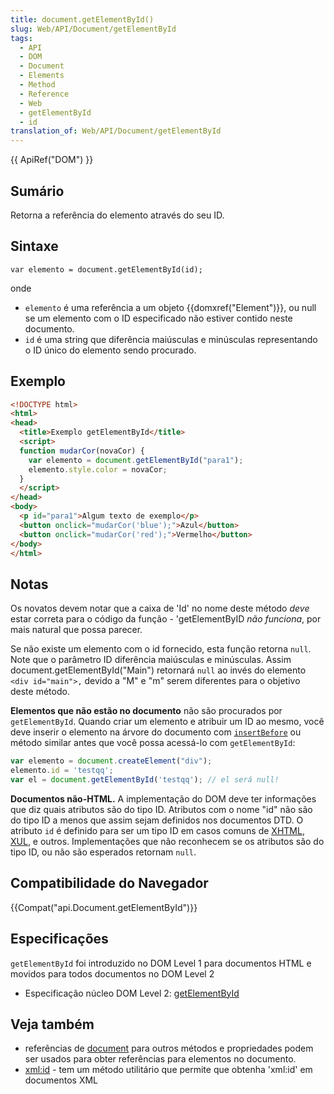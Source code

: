 ```yaml
---
title: document.getElementById()
slug: Web/API/Document/getElementById
tags:
  - API
  - DOM
  - Document
  - Elements
  - Method
  - Reference
  - Web
  - getElementById
  - id
translation_of: Web/API/Document/getElementById
---
```

{{ ApiRef("DOM") }}

## Sumário

Retorna a referência do elemento através do seu ID.

## Sintaxe

```
var elemento = document.getElementById(id);
```

onde

- `elemento` é uma referência a um objeto {{domxref("Element")}}, ou null se um elemento com o ID especificado não estiver contido neste documento.
- `id` é uma string que diferência maiúsculas e minúsculas representando o ID único do elemento sendo procurado.

## Exemplo

```html
<!DOCTYPE html>
<html>
<head>
  <title>Exemplo getElementById</title>
  <script>
  function mudarCor(novaCor) {
    var elemento = document.getElementById("para1");
    elemento.style.color = novaCor;
  }
  </script>
</head>
<body>
  <p id="para1">Algum texto de exemplo</p>
  <button onclick="mudarCor('blue');">Azul</button>
  <button onclick="mudarCor('red');">Vermelho</button>
</body>
</html>
```

## Notas

Os novatos devem notar que a caixa de 'Id' no nome deste método _deve_ estar correta para o código da função - 'getElementByID _não funciona_, por mais natural que possa parecer.

Se não existe um elemento com o id fornecido, esta função retorna `null`. Note que o parâmetro ID diferência maiúsculas e minúsculas. Assim document.getElementById("Main") retornará `null` ao invés do elemento `<div id="main">,` devido a "M" e "m" serem diferentes para o objetivo deste método.

**Elementos que não estão no documento** não são procurados por `getElementById`. Quando criar um elemento e atribuir um ID ao mesmo, você deve inserir o elemento na árvore do documento com [`insertBefore`](/en-US/docs/DOM/Node.insertBefore) ou método similar antes que você possa acessá-lo com `getElementById`:

```js
var elemento = document.createElement("div");
elemento.id = 'testqq';
var el = document.getElementById('testqq'); // el será null!
```

**Documentos não-HTML.** A implementação do DOM deve ter informações que diz quais atributos são do tipo ID. Atributos com o nome "id" não são do tipo ID a menos que assim sejam definidos nos documentos DTD. O atributo `id` é definido para ser um tipo ID em casos comuns de [XHTML](/pt-BR/docs/XHTML), [XUL](/pt-BR/docs/XUL), e outros. Implementações que não reconhecem se os atributos são do tipo ID, ou não são esperados retornam `null`.

## Compatibilidade do Navegador

{{Compat("api.Document.getElementById")}}

## Especificações

`getElementById` foi introduzido no DOM Level 1 para documentos HTML e movidos para todos documentos no DOM Level 2

- Especificação núcleo DOM Level 2: [getElementById](http://www.w3.org/TR/DOM-Level-2-Core/core.html#ID-getElBId)

## Veja também

- referências de [document](/pt-BR/docs/DOM/document) para outros métodos e propriedades podem ser usados para obter referências para elementos no documento.
- [xml:id](/pt-BR/docs/xml/xml:id) - tem um método utilitário que permite que obtenha 'xml:id' em documentos XML
